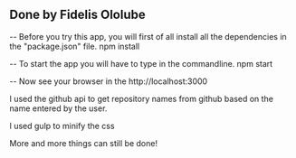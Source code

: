 Done by Fidelis Ololube
---------------------------------------

-- Before you try this app, you will first of all install all the dependencies in the "package.json" file.
    npm install <then press enter key>

-- To start the app you will have to type in the commandline.
    npm start <then press enyter key>

-- Now see your browser in the http://localhost:3000



I used the github api to get repository names from github based on the name entered by the user.

I used gulp to minify the css

More and more things can still be done!